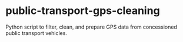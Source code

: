 # public-transport-gps-cleaning
Python script to filter, clean, and prepare GPS data from concessioned public transport vehicles.
